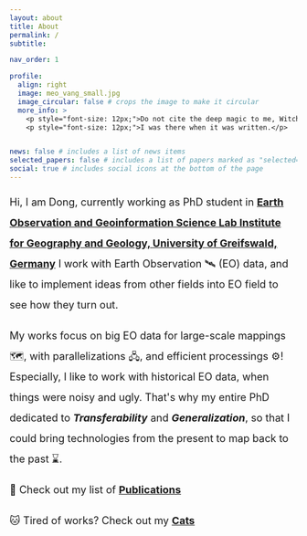 ```yaml
---
layout: about
title: About
permalink: /
subtitle: 

nav_order: 1

profile:
  align: right
  image: meo_vang_small.jpg
  image_circular: false # crops the image to make it circular
  more_info: >
    <p style="font-size: 12px;">Do not cite the deep magic to me, Witch.</p>
    <p style="font-size: 12px;">I was there when it was written.</p>


news: false # includes a list of news items
selected_papers: false # includes a list of papers marked as "selected={true}"
social: true # includes social icons at the bottom of the page
---
```


<p style="line-height: 2; font-size: 18px;" >Hi, I am Dong, currently working as PhD student in <b><a href='https://geo.uni-greifswald.de/en/chairs/geographie/translate-to-english-fernerkundung-und-geoinformationsverarbeitung/'>Earth Observation and Geoinformation Science Lab Institute for Geography and Geology, University of Greifswald, Germany</a></b> I work with Earth Observation 🛰️ (EO) data, and like to implement ideas from other fields into EO field to see how they turn out. 

<p style="line-height: 2; font-size: 18px;" >My works focus on big EO data for large-scale mappings 🗺️, with parallelizations 🖧, and efficient processings ⚙️! Especially, I like to work with historical EO data, when things were noisy and ugly. That's why my entire PhD dedicated to <b><i>Transferability</i></b> and <b><i>Generalization</i></b>, so that I could bring technologies from the present to map back to the past ⌛.</p>

<p style="line-height: 2; font-size: 18px;" >📖 Check out my list of <b><a href='/publications' target="_blank">Publications</a></b></p>

<p style="line-height: 2; font-size: 18px;" >🐱 Tired of works? Check out my <b><a href='/cats' target="_blank">Cats</a></b></p>



